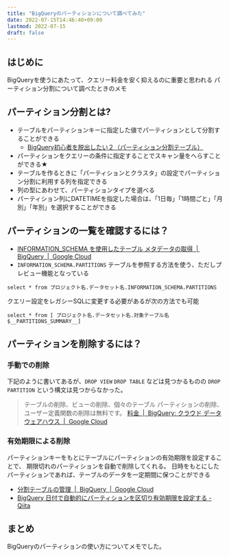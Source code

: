 ```yaml
---
title: "BigQueryのパーティションについて調べてみた"
date: 2022-07-15T14:46:40+09:00
lastmod: 2022-07-15
draft: false
---
```


## はじめに

BigQueryを使うにあたって、クエリー料金を安く抑えるのに重要と思われる
パーティション分割について調べたときのメモ

## パーティション分割とは?

- テーブルをパーティションキーに指定した値でパーティションとして分割することができる
  - [BigQuery初心者を脱出したい２（パーティション分割テーブル）](https://zenn.dev/ykdev/articles/c98bbd8f87a9d7)
- パーティションをクエリーの条件に指定することでスキャン量をへらすことができる★
- テーブルを作るときに「パーティションとクラスタ」の設定でパーティション分割に利用する列を指定できる
- 列の型にあわせて、パーティションタイプを選べる
- パーティション列にDATETIMEを指定した場合は、「1日毎」「1時間ごと」「月別」「年別」を選択することができる


## パーティションの一覧を確認するには？

- [INFORMATION_SCHEMA を使用したテーブル メタデータの取得  |  BigQuery  |  Google Cloud](https://cloud.google.com/bigquery/docs/information-schema-tables?hl=ja#partitions_view)
- `INFORMATION_SCHEMA.PARTITIONS` テーブルを参照する方法を使う、ただしプレビュー機能となっている

```
select * from プロジェクト名.データセット名.INFORMATION_SCHEMA.PARTITIONS
```

クエリー設定をレガシーSQLに変更する必要があるが次の方法でも可能

```
select * from [ プロジェクト名.データセット名.対象テーブル名$__PARTITIONS_SUMMARY__]
```

## パーティションを削除するには？

### 手動での削除

下記のように書いてあるが、`DROP VIEW` `DROP TABLE` などは見つかるものの `DROP PARTITION` という構文は見つからなかった。

> テーブルの削除、ビューの削除、個々のテーブル パーティションの削除、ユーザー定義関数の削除は無料です。
> [料金  |  BigQuery: クラウド データ ウェアハウス  |  Google Cloud](https://cloud.google.com/bigquery/pricing#long-term-storage)

### 有効期限による削除

パーティションキーをもとにテーブルにパーティションの有効期限を設定することで、
期限切れのパーティションを自動で削除してくれる。
日時をもとにしたパーティションであれば、テーブルのデータを一定期間に保つことができる

- [分割テーブルの管理  |  BigQuery  |  Google Cloud](https://cloud.google.com/bigquery/docs/managing-partitioned-tables?hl=ja)
- [BigQuery 日付で自動的にパーティションを区切り有効期限を設定する - Qiita](https://qiita.com/Fea/items/c6ea946ad07e294450d6)


## まとめ

BigQueryのパーティションの使い方についてメモでした。

